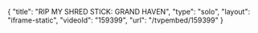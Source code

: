 {
    "title": "RIP MY SHRED STICK: GRAND HAVEN",
    "type": "solo",
    "layout": "iframe-static",
    "videoId": "159399",
    "url": "\/tvpembed\/159399"
}